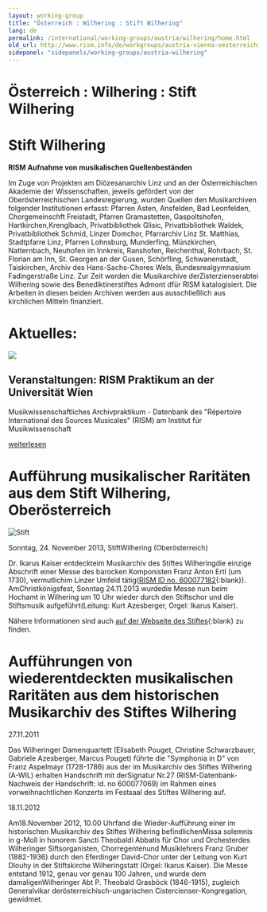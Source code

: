 ```yaml
---
layout: working-group
title: "Österreich : Wilhering : Stift Wilhering"
lang: de
permalink: /international/working-groups/austria/wilhering/home.html
old_url: http://www.rism.info/de/workgroups/austria-vienna-oesterreichische-akademie-der-wissenschaften/home.html
sidepanel: "sidepanels/working-groups/austria-wilhering"
---
```


# Österreich : Wilhering : Stift Wilhering

# Stift Wilhering

**RISM Aufnahme von musikalischen Quellenbeständen**

Im Zuge von Projekten am Diözesanarchiv Linz und an der Österreichischen Akademie der Wissenschaften, jeweils gefördert von der Oberösterreichischen Landesregierung, wurden Quellen den Musikarchiven folgender Institutionen erfasst: Pfarren Asten, Ansfelden, Bad Leonfelden, Chorgemeinschft Freistadt,  Pfarren Gramastetten, Gaspoltshofen, Hartkirchen,Krenglbach, Privatbibliothek Glisic, Privatbibliothek Waldek, Privatbibliothek Schmid, Linzer Domchor, Pfarrarchiv Linz St. Matthias, Stadtpfarre Linz, Pfarren Lohnsburg, Munderfing, Münzkirchen, Natternbach, Neuhofen im Innkreis, Ranshofen, Reichenthal, Rohrbach, St. Florian am Inn, St. Georgen an der Gusen, Schörfling, Schwanenstadt, Taiskirchen, Archiv des Hans-Sachs-Chores Wels, Bundesrealgymnasium Fadingerstraße Linz. Zur Zeit werden die Musikarchive derZisterzienserabtei Wilhering sowie des Benediktinerstiftes Admont dfür RISM katalogisiert. Die Arbeiten in diesen beiden Archiven werden aus ausschließlich aus kirchlichen Mitteln finanziert.

# Aktuelles:

 ![](/uploads/_processed_/csm_Winterreise_7629d31da9.jpg)

## Veranstaltungen: RISM Praktikum an der Universität Wien

Musikwissenschaftliches Archivpraktikum - Datenbank des "Répertoire International des Sources Musicales" (RISM) am Institut für Musikwissenschaft

[weiterlesen](/de/startseite/newsdetails/article/71/rism-practicum-at-the-university-of-vienna.html "RISM Praktikum an der Universität Wien")

<!-- -->

# Aufführung musikalischer Raritäten aus dem Stift Wilhering, Oberösterreich

 ![](/fileadmin/_processed_/csm_Stift_596fd558da.jpg "Stift")

Sonntag, 24. November 2013, StiftWilhering (Oberösterreich)

Dr. Ikarus Kaiser entdeckteim Musikarchiv des Stiftes Wilheringdie einzige Abschrift einer Messe des barocken Komponisten Franz Anton Ertl (um 1730), vermutlichim Linzer Umfeld tätig([RISM ID no. 600077182](http://opac.rism.info/search?documentid=600077182){:blank}). AmChristkönigsfest, Sonntag 24.11.2013 wurdedie Messe nun beim Hochamt in Wilhering um 10 Uhr wieder durch den Stiftschor und die Stiftsmusik aufgeführt(Leitung: Kurt Azesberger, Orgel: Ikarus Kaiser).

Nähere Informationen sind auch [auf der Webseite des Stiftes](http://stiftwilhering.at/termine/stift-wilhering-christkoenigssonntag-hochamt/){:blank} zu finden.

# Aufführungen von wiederentdeckten musikalischen Raritäten aus dem historischen Musikarchiv des Stiftes Wilhering

27.11.2011

Das Wilheringer Damenquartett (Elisabeth Pouget, Christine Schwarzbauer, Gabriele Azesberger, Marcus Pouget) führte die "Symphonia in D" von Franz Aspelmayr (1728-1786) aus der im Musikarchiv des Stiftes Wilhering (A-WIL) erhalten Handschrift mit derSignatur Nr.27 (RISM-Datenbank-Nachweis der Handschrift: id. no 600077069) im Rahmen eines vorweihnachtlichen Konzerts im Festsaal des Stiftes Wilhering auf.

18.11.2012

Am18.November 2012, 10.00 Uhrfand die Wieder-Aufführung einer im historischen Musikarchiv des Stiftes Wilhering befindlichenMissa solemnis in g-Moll in honorem Sancti Theobaldi Abbatis für Chor und Orchesterdes Wilheringer Siftsorganisten, Chorregentenund Musiklehrers Franz Gruber (1882-1936) durch den Eferdinger David-Chor unter der Leitung von Kurt Dlouhy in der Stiftskirche Wilheringstatt (Orgel: Ikarus Kaiser). Die Messe entstand 1912, genau vor genau 100 Jahren, und wurde dem damaligenWilheringer Abt P. Theobald Grasböck (1846-1915), zugleich Generalvikar derösterreichisch-ungarischen Cistercienser-Kongregation, gewidmet.